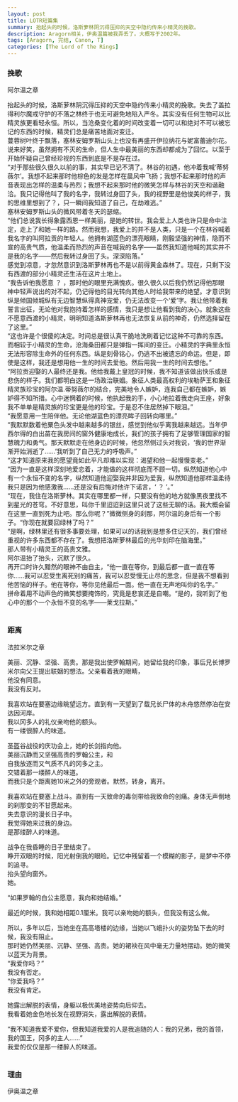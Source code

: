 ```yaml
---
layout: post
title: LOTR短篇集
summary: 抬起头的时候，洛斯萝林阴沉得压抑的天空中隐约传来小精灵的挽歌。
description: Aragorn相关，伊奥温篇被我弄丢了。大概写于2002年。
tags: [Aragorn, 完结, Canon, T]
categories: [The Lord of the Rings]
---
```


### 挽歌  
阿尔温之章  
  
抬起头的时候，洛斯萝林阴沉得压抑的天空中隐约传来小精灵的挽歌。失去了盖拉得利尔魔戒守护的不落之林终于也无可避免地陷入严冬。其实没有任何生物可以比精灵族更看轻永恒。所以，当沧桑变化着的时间改变着一切可以和绝对不可以被忘记的东西的时候，精灵们总是痛苦地面对变迁。  
蔓蓉树叶终于飘落，塞林安姆罗斯山头上也没有再盛开伊拉纳花与妮富蕾迪尔花。说来好笑，虽然拥有不灭的生命，但人生中最美丽的东西却都成为了回忆。以至于开始怀疑自己曾经珍视的东西到底是不是存在过。  
“对于那些很久很久以前的事，其实早已记不清了。林谷的初遇，他冲着我喊‘蒂努薇尔’。我想不起来那时他棕色的发是怎样在晨风中飞扬；我想不起来那时他的声音表现出怎样的温柔与热烈；我想不起来那时他的微笑怎样与林谷的天空和谐融洽。我只记得他叫了我的名字，我转过身回了头，我的视野里是他俊美的样子，我的思维里想到了？，只一瞬间我知道了自己，在劫难逃。”  
塞林安姆罗斯山头的微风带着冬天的瑟缩。  
“他们总说我长得象露西恩一样美丽，是她的转世。我会爱上人类也许只是命中注定，走上了和她一样的路。然而我想，我爱上的并不是人类，只是一个在林谷喊着我名字的叫阿拉贡的年轻人。他拥有湖蓝色的漂亮眼睛，刚毅坚强的神情，隐而不宣的高贵气质，他温柔而热烈的声音在喊我的名字——虽然我知道他喊的其实并不是我的名字——然后我转过身回了头。深深陷落。”  
感觉到凉意，才忽然意识到洛斯萝林再也不是以前得黄金森林了。现在，只剩下没有西渡的部分小精灵还生活在这片土地上。  
“我告诉他我愿意 ？ ，那时他的眼里充满愧疚。很久很久以后我仍然记得他那眼神中轻声说出的对不起，仍记得他的目光转向其他人时给我带来的绝望。才意识到纵是倾国倾城纵有无边智慧纵得真神宠爱，仍无法改变一个‘爱’字。我让他带着我誓言出征，无论他对我抱持着怎样的感情，我只是想让他看到我的决心。就象这些不愿意西渡的小精灵，明明知道洛斯萝林再也无法恢复从前的神奇，仍然选择留在了这里。”  
“这也许是个很傻的决定。时间总是很认真干脆地洗刷着记忆这种不可靠的东西。而相较于小精灵的生命，沧海桑田都只是弹指一挥间的变迁。小精灵的字典里永恒无法形容除生命外的任何东西。纵是刻骨铭心，仍逃不出被遗忘的命运。但是，即使是这样，我还是想用他一生的时间去爱他。然后用我一生的时间去想他。”  
“阿拉贡迎娶的人最终还是我。他给我戴上皇冠的时候，我不知道该做出快乐或是悲伤的样子。我们都明白这是一场政治联姻。象征人类最高权利的埃勒萨王和象征精灵族珍宝的阿尔温.蒂努薇尔的结合，完美地令人嫉妒，连我自己都在嫉妒，嫉妒得不知所措。心中迷惘着的时候，他执起我的手，小心地拉着我走向王座，好象我不单单是精灵族的珍宝更是他的珍宝。于是忍不住居然掉下眼泪。”  
“我愿意用一生陪伴他。无论他湖蓝色的漂亮眸子回转向哪里。”  
“我默默数着他粟色头发中越来越多的银丝，感觉到他似乎离我越来越远。当年伊西尔得的白出苗在我房间的窗外健康地成长，我们的孩子拥有了足够管理国家的智慧魄力和勇气。那天默默走在他身边的时候，他忽然侧过头对我说，‘我的世界渐渐开始消逝了……’我听到了自己无力的呼吸声。”  
“这才知道原来我的愿望竟如此平凡却难以实现：渴望和他一起慢慢变老。”  
“因为一直是这样深刻地爱恋着，才能做的这样彻底而不顾一切。纵然知道他心中有一个永恒不变的名字，纵然知道他迎娶我并非因为爱我，纵然知道他那样温柔待我只是因为他感激我……还是没有后悔对他许下诺言，‘ ？ ’。”  
“现在，我住在洛斯萝林。其实在哪里都一样，只要没有他的地方就像黑夜里找不到星光的苍穹。不好意思，叫你千里迢迢到这里只说了这些无聊的话。我大概会留在这里一直到死为止吧。那么你呢？”微微侧身的刹那，阿尔温的身后有一个影子。“你现在就要回绿林了吗？”  
“是啊，绿林里还有很多事要处理，如果可以的话我到是想多住记天的，我们曾经重视的许多东西都不存在了。我想把洛斯萝林最后的光华刻印在脑海里。”  
那人带有小精灵王的高贵文雅。  
阿尔温抬了抬头，沉默了很久。  
再开口时许久黯然的眼神不由自主，“他一直在等你，到最后都一直一直在等你……我可以忍受生离死别的痛苦，我可以忍受慢无止尽的思念，但是我不想看到他苦恼的样子。他在等你，等你见他最后一面。他一直在无声地叫你的名字。”  
拼命着用不动声色的微笑想要掩饰的，究竟是悲哀还是自嘲。“是的，我听到了他心中的那个一个永恒不变的名字——莱戈拉斯。”  
<br>  

### 距离  
法拉米尔之章
  
美丽、沉静、坚强、高贵。那是我出使罗翰期间，她留给我的印象，事后兄长博罗米尔向父王提出联姻的想法。父亲看着我的眼睛，  
他没有同意。  
我没有反对。  
  
我喜欢站在要塞边缘眺望远方。直到有一天望到了载兄长尸体的木舟悠然停泊在安达因河岸。  
我以冈多人的礼仪亲吻他的额头。  
有一缕很醉人的味道。  
  
圣盔谷战役的庆功会上，她的长剑指向他。  
美丽沉静而又坚强高贵的罗翰公主，和  
自我放逐而又气质不凡的冈多之主。  
交错着那一缕醉人的味道。  
而我只是个距离她10米之外的旁观者。默然，转身，离开。  
  
我喜欢站在要塞上战斗。直到有一天致命的毒剑带给我致命的创痛。身体无声倒地的刹那变的不甘愿起来。  
失去意识的漫长日子中。  
我觉得她来过我的身边。  
是那缕醉人的味道。  
  
战争在我昏睡的日子里结束了。  
睁开双眼的时候，阳光射倒我的眼睑。记忆中残留着一个模糊的影子，是梦中不停的追寻。  
抬头望向窗外。  
她。  
  
“如果罗翰的白公主愿意，我向和她结婚。”  
  
最近的时候，我和她相距0.1厘米。我可以亲吻她的额头，但我没有这么做。  
  
所以，多年以后，当她坐在高高塔楼的边缘，当她以飞蛾扑火的姿势坠下去的时候，我没有阻止。  
那时她仍然美丽、沉静、坚强、高贵。她的裙袂在风中毫无力量地摆动。她的微笑以蓝天为背景。  
“我爱你吗？”  
我没有否定。  
“你爱我吗？”  
我没有肯定。  
  
她露出解脱的表情，身躯以极优美地姿势向后仰去。  
我看着她金色地长发在视野消失，露出解脱的表情。  
  
“我不知道我爱不爱你，但我知道我爱的人是我追随的人：我的兄弟，我的首领，我的国王，冈多的主人……”  
我爱的仅仅是那一缕醉人的味道。  
<br>

### 理由
伊奥温之章
